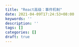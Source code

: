 ```yaml
---
title: "React高级：事件机制"
date: 2021-04-09T17:24:53+08:00
keywords: ''
description: ''
tags: []
categories: []
draft: true
---
```

